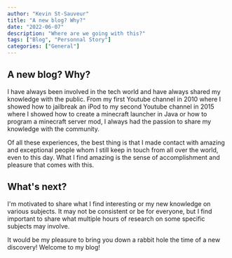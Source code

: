 ```yaml
---
author: "Kevin St-Sauveur"
title: "A new blog? Why?"
date: "2022-06-07"
description: "Where are we going with this?"
tags: ["Blog", "Personnal Story"]
categories: ["General"]
---
```


## A new blog? Why?
I have always been involved in the tech world and have always shared my knowledge with the public. From my first Youtube channel in 2010 where I showed how to jailbreak an iPod to my second Youtube channel in 2015 where I showed how to create a minecraft launcher in Java or how to program a minecraft server mod, I always had the passion to share my knowledge with the community.

Of all these experiences, the best thing is that I made contact with amazing and exceptional people whom I still keep in touch from all over the world, even to this day. What I find amazing is the sense of accomplishment and pleasure that comes with this.

## What's next?
I'm motivated to share what I find interesting or my new knowledge on various subjects. It may not be consistent or be for everyone, but I find important to share what multiple hours of research on some specific subjects may involve.

It would be my pleasure to bring you down a rabbit hole the time of a new discovery!
Welcome to my blog!